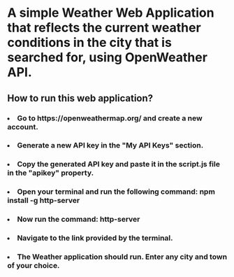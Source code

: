 <h1>A simple Weather Web Application that reflects the current weather conditions in the city that is searched for, using OpenWeather API.</h1>

<h2>How to run this web application?</h2>
<h3><li>Go to https://openweathermap.org/ and create a new account.</li></h3>
<h3><li>Generate a new API key in the "My API Keys" section.</li></h3>
<h3><li>Copy the generated API key and paste it in the script.js file in the "apikey" property.</li></h3>
<h3><li>Open your terminal and run the following command: npm install -g http-server
</li></h3>
<h3><li>Now run the command: http-server</li></h3>
<h3><li>Navigate to the link provided by the terminal.</li></h3>
<h3><li>The Weather application should run. Enter any city and town of your choice.</li></h3>
